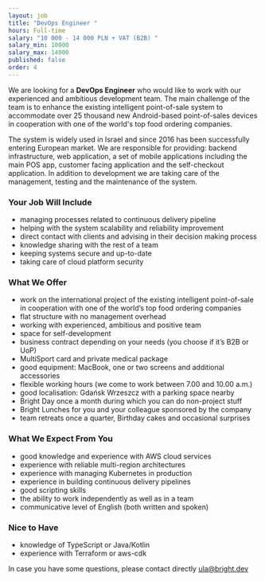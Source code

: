```yaml
---
layout: job
title: "DevOps Engineer "
hours: Full-time
salary: "10 000 - 14 000 PLN + VAT (B2B) "
salary_min: 10000
salary_max: 14000
published: false
order: 4
---
```

We are looking for a **DevOps Engineer** who would like to work with our experienced and ambitious development team. The main challenge of the team is to enhance the existing intelligent point-of-sale system to accommodate over 25 thousand new Android-based point-of-sales devices in cooperation with one of the world's top food ordering companies.

The system is widely used in Israel and since 2016 has been successfully entering European market. We are responsible for providing: backend infrastructure, web application, a set of mobile applications including the main POS app, customer facing application and the self-checkout application. In addition to development we are taking care of the management, testing and the maintenance of the system.

### **Your Job Will Include**

* managing processes related to continuous delivery pipeline
* helping with the system scalability and reliability improvement
* direct contact with clients and advising in their decision making process
* knowledge sharing with the rest of a team
* keeping systems secure and up-to-date
* taking care of cloud platform security

### What We Offer

* work on the international project of the existing intelligent point-of-sale in cooperation with one of the world’s top food ordering companies
* flat structure with no management overhead
* working with experienced, ambitious and positive team
* space for self-development
* business contract depending on your needs (you choose if it’s B2B or UoP)
* MultiSport card and private medical package
* good equipment: MacBook, one or two screens and additional accessories
* flexible working hours (we come to work between 7.00 and 10.00 a.m.)
* good localisation: Gdańsk Wrzeszcz with a parking space nearby
* Bright Day once a month during which you can do non-project stuff
* Bright Lunches for you and your colleague sponsored by the company
* team retreats once a quarter, Birthday cakes and occasional surprises

### What We Expect From You

* good knowledge and experience with AWS cloud services
* experience with reliable multi-region architectures
* experience with managing Kubernetes in production
* experience in building continuous delivery pipelines
* good scripting skills
* the ability to work independently as well as in a team
* communicative level of English (both written and spoken)

### Nice to Have

* knowledge of TypeScript or Java/Kotlin
* experience with Terraform or aws-cdk

In case you have some questions, please contact directly ula@bright.dev
